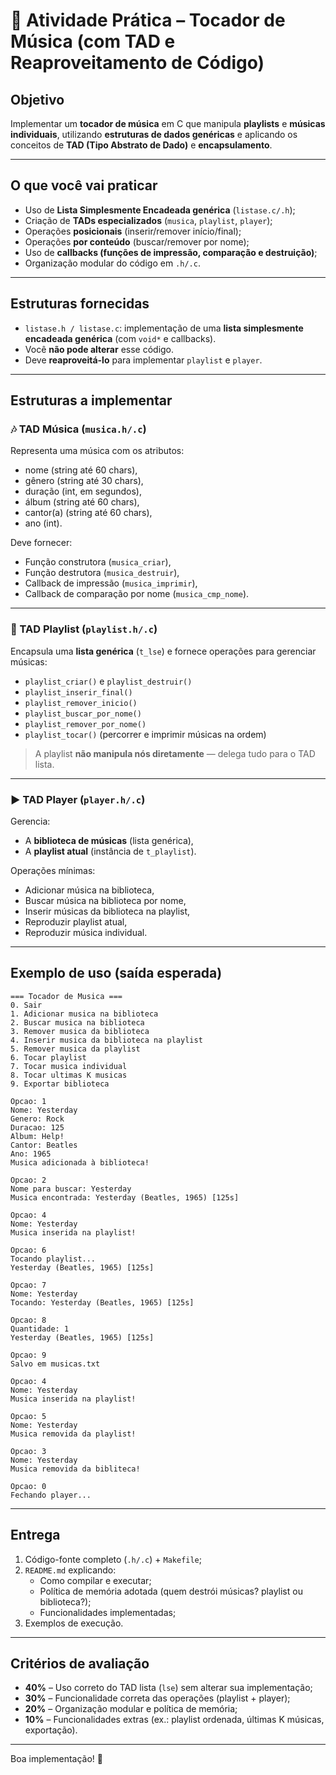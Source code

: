 # 🎵 Atividade Prática – Tocador de Música (com TAD e Reaproveitamento de Código)

## Objetivo
Implementar um **tocador de música** em C que manipula **playlists** e **músicas individuais**, utilizando **estruturas de dados genéricas** e aplicando os conceitos de **TAD (Tipo Abstrato de Dado)** e **encapsulamento**.

---

## O que você vai praticar
- Uso de **Lista Simplesmente Encadeada genérica** (`listase.c/.h`);
- Criação de **TADs especializados** (`musica`, `playlist`, `player`);
- Operações **posicionais** (inserir/remover início/final);
- Operações **por conteúdo** (buscar/remover por nome);
- Uso de **callbacks (funções de impressão, comparação e destruição)**;
- Organização modular do código em `.h/.c`.

---

## Estruturas fornecidas
- `listase.h / listase.c`: implementação de uma **lista simplesmente encadeada genérica** (com `void*` e callbacks).
- Você **não pode alterar** esse código.
- Deve **reaproveitá-lo** para implementar `playlist` e `player`.

---

## Estruturas a implementar

### 🎶 TAD Música (`musica.h/.c`)
Representa uma música com os atributos:
- nome (string até 60 chars),
- gênero (string até 30 chars),
- duração (int, em segundos),
- álbum (string até 60 chars),
- cantor(a) (string até 60 chars),
- ano (int).

Deve fornecer:
- Função construtora (`musica_criar`),
- Função destrutora (`musica_destruir`),
- Callback de impressão (`musica_imprimir`),
- Callback de comparação por nome (`musica_cmp_nome`).

---

### 📑 TAD Playlist (`playlist.h/.c`)
Encapsula uma **lista genérica** (`t_lse`) e fornece operações para gerenciar músicas:

- `playlist_criar()` e `playlist_destruir()`
- `playlist_inserir_final()`
- `playlist_remover_inicio()`
- `playlist_buscar_por_nome()`
- `playlist_remover_por_nome()`
- `playlist_tocar()` (percorrer e imprimir músicas na ordem)

> A playlist **não manipula nós diretamente** — delega tudo para o TAD lista.

---

### ▶️ TAD Player (`player.h/.c`)
Gerencia:
- A **biblioteca de músicas** (lista genérica),
- A **playlist atual** (instância de `t_playlist`).

Operações mínimas:
- Adicionar música na biblioteca,
- Buscar música na biblioteca por nome,
- Inserir músicas da biblioteca na playlist,
- Reproduzir playlist atual,
- Reproduzir música individual.

---

## Exemplo de uso (saída esperada)
```
=== Tocador de Musica ===
0. Sair
1. Adicionar musica na biblioteca
2. Buscar musica na biblioteca
3. Remover musica da biblioteca
4. Inserir musica da biblioteca na playlist
5. Remover musica da playlist
6. Tocar playlist
7. Tocar musica individual
8. Tocar ultimas K musicas
9. Exportar biblioteca

Opcao: 1
Nome: Yesterday
Genero: Rock
Duracao: 125
Album: Help!
Cantor: Beatles
Ano: 1965
Musica adicionada à biblioteca!

Opcao: 2
Nome para buscar: Yesterday
Musica encontrada: Yesterday (Beatles, 1965) [125s]

Opcao: 4
Nome: Yesterday
Musica inserida na playlist!

Opcao: 6
Tocando playlist...
Yesterday (Beatles, 1965) [125s]

Opcao: 7
Nome: Yesterday
Tocando: Yesterday (Beatles, 1965) [125s]

Opcao: 8
Quantidade: 1
Yesterday (Beatles, 1965) [125s]

Opcao: 9
Salvo em musicas.txt

Opcao: 4
Nome: Yesterday
Musica inserida na playlist!

Opcao: 5
Nome: Yesterday
Musica removida da playlist!

Opcao: 3
Nome: Yesterday
Musica removida da bibliteca!

Opcao: 0
Fechando player...
```

---

## Entrega
1. Código-fonte completo (`.h/.c`) + `Makefile`;
2. `README.md` explicando:
   - Como compilar e executar;
   - Política de memória adotada (quem destrói músicas? playlist ou biblioteca?);
   - Funcionalidades implementadas;
3. Exemplos de execução.

---

## Critérios de avaliação
- **40%** – Uso correto do TAD lista (`lse`) sem alterar sua implementação;
- **30%** – Funcionalidade correta das operações (playlist + player);
- **20%** – Organização modular e política de memória;
- **10%** – Funcionalidades extras (ex.: playlist ordenada, últimas K músicas, exportação).

---

Boa implementação! 🚀
